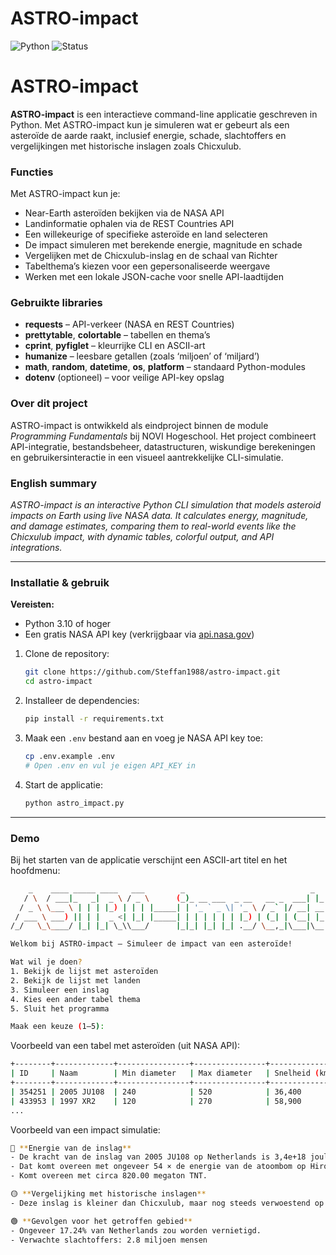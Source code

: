 # ASTRO-impact

![Python](https://img.shields.io/badge/python-3.10%2B-blue)
![Status](https://img.shields.io/badge/status-active-success)

# ASTRO-impact

**ASTRO-impact** is een interactieve command-line applicatie geschreven in Python.
Met ASTRO-impact kun je simuleren wat er gebeurt als een asteroïde de aarde raakt, inclusief energie, schade, slachtoffers en vergelijkingen met historische inslagen zoals Chicxulub.

### Functies

Met ASTRO-impact kun je:

* Near-Earth asteroïden bekijken via de NASA API
* Landinformatie ophalen via de REST Countries API
* Een willekeurige of specifieke asteroïde en land selecteren
* De impact simuleren met berekende energie, magnitude en schade
* Vergelijken met de Chicxulub-inslag en de schaal van Richter
* Tabelthema’s kiezen voor een gepersonaliseerde weergave
* Werken met een lokale JSON-cache voor snelle API-laadtijden

### Gebruikte libraries

* **requests** – API-verkeer (NASA en REST Countries)
* **prettytable**, **colortable** – tabellen en thema’s
* **cprint**, **pyfiglet** – kleurrijke CLI en ASCII-art
* **humanize** – leesbare getallen (zoals ‘miljoen’ of ‘miljard’)
* **math**, **random**, **datetime**, **os**, **platform** – standaard Python-modules
* **dotenv** (optioneel) – voor veilige API-key opslag

### Over dit project

ASTRO-impact is ontwikkeld als eindproject binnen de module *Programming Fundamentals* bij NOVI Hogeschool.
Het project combineert API-integratie, bestandsbeheer, datastructuren, wiskundige berekeningen en gebruikersinteractie in een visueel aantrekkelijke CLI-simulatie.

### English summary

*ASTRO-impact is an interactive Python CLI simulation that models asteroid impacts on Earth using live NASA data. It calculates energy, magnitude, and damage estimates, comparing them to real-world events like the Chicxulub impact, with dynamic tables, colorful output, and API integrations.*

---

### Installatie & gebruik

**Vereisten:**

* Python 3.10 of hoger
* Een gratis NASA API key (verkrijgbaar via [api.nasa.gov](https://api.nasa.gov))

1. Clone de repository:

   ```bash
   git clone https://github.com/Steffan1988/astro-impact.git
   cd astro-impact
   ```

2. Installeer de dependencies:

   ```bash
   pip install -r requirements.txt
   ```

3. Maak een `.env` bestand aan en voeg je NASA API key toe:

   ```bash
   cp .env.example .env
   # Open .env en vul je eigen API_KEY in
   ```

4. Start de applicatie:

   ```bash
   python astro_impact.py
   ```

---

### Demo

Bij het starten van de applicatie verschijnt een ASCII-art titel en het hoofdmenu:

```bash
    _    ____ _____ ____   ___        _                            _   
   / \  / ___|_   _|  _ \ / _ \      (_)_ __ ___  _ __   __ _  ___| |_ 
  / _ \ \___ \ | | | |_) | | | |_____| | '_ ` _ \| '_ \ / _` |/ __| __|
 / ___ \ ___) || | |  _ <| |_| |_____| | | | | | | |_) | (_| | (__| |_ 
/_/   \_\____/ |_| |_| \_\\___/      |_|_| |_| |_| .__/ \__,_|\___|\__|

Welkom bij ASTRO-impact — Simuleer de impact van een asteroïde!

Wat wil je doen?
1. Bekijk de lijst met asteroïden
2. Bekijk de lijst met landen
3. Simuleer een inslag
4. Kies een ander tabel thema
5. Sluit het programma

Maak een keuze (1–5): 
````

Voorbeeld van een tabel met asteroïden (uit NASA API):

```bash
+--------+-------------+----------------+----------------+----------------+----------------+------------+
| ID     | Naam        | Min diameter   | Max diameter   | Snelheid (km/u)| Afstand (km)   | Gevaarlijk?|
+--------+-------------+----------------+----------------+----------------+----------------+------------+
| 354251 | 2005 JU108  | 240            | 520            | 36,400         | 5,320,000      | Nee        |
| 433953 | 1997 XR2    | 120            | 270            | 58,900         | 9,840,000      | Ja         |
...
```

Voorbeeld van een impact simulatie:

```bash
🔴 **Energie van de inslag**  
- De kracht van de inslag van 2005 JU108 op Netherlands is 3,4e+18 joules.  
- Dat komt overeen met ongeveer 54 × de energie van de atoombom op Hiroshima.  
- Komt overeen met circa 820.00 megaton TNT.  

🟡 **Vergelijking met historische inslagen**  
- Deze inslag is kleiner dan Chicxulub, maar nog steeds verwoestend op regionale schaal.  

🟢 **Gevolgen voor het getroffen gebied**  
- Ongeveer 17.24% van Netherlands zou worden vernietigd.  
- Verwachte slachtoffers: 2.8 miljoen mensen
